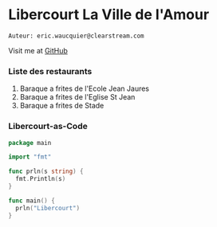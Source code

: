 # Libercourt La Ville de l'Amour

`Auteur: eric.waucquier@clearstream.com`

Visit me at [GitHub](https://github.com/ewaucq)

### Liste des restaurants
1. Baraque a frites de l'Ecole Jean Jaures
1. Baraque a frites de l'Eglise St Jean
1. Baraque a frites de Stade

### Libercourt-as-Code

```Go
package main

import "fmt"

func prln(s string) {
  fmt.Println(s)
}

func main() {
  prln("Libercourt")
}
```
